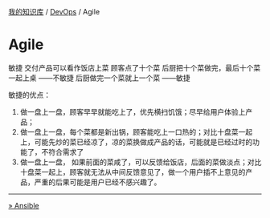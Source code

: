 [我的知识库](../README.md) / [DevOps](zz_generated_mdi.md) / Agile

# Agile

敏捷
交付产品可以看作饭店上菜
顾客点了十个菜
后厨把十个菜做完，最后十个菜一起上桌  ——不敏捷
后厨做完一个菜就上一个菜 ——敏捷

敏捷的优点：

1. 做一盘上一盘，顾客早早就能吃上了，优先横扫饥饿；尽早给用户体验上产品；
2. 做一盘上一盘，每个菜都是新出锅，顾客能吃上一口热的；对比十盘菜一起上，可能先炒的菜已经凉了，凉的菜换做成产品的话，可能就是已经过时的功能了，不符合需求了
3. 做一盘上一盘， 如果前面的菜咸了，可以反馈给饭店，后面的菜做淡点；对比十盘菜一起上，顾客就无法从中间反馈意见了，做一个用户插不上意见的产品，严重的后果可能是用户已经不感兴趣了。

---
[» Ansible](ansible.md)
